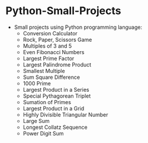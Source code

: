 # Python-Small-Projects
* Small projects using Python programming language:
  - Conversion Calculator
  - Rock, Paper, Scissors Game
  - Multiples of 3 and 5
  - Even Fibonacci Numbers
  - Largest Prime Factor
  - Largest Palindrome Product
  - Smallest Multiple
  - Sum Square Difference
  - 1000 Prime
  - Largest Product in a Series
  - Special Pythagorean Triplet
  - Sumation of Primes
  - Largest Product in a Grid
  - Highly Divisible Triangular Number
  - Large Sum
  - Longest Collatz Sequence
  - Power Digit Sum

